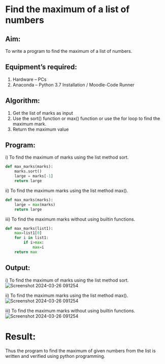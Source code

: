 # Find the maximum of a list of numbers
## Aim:
To write a program to find the maximum of a list of numbers.
## Equipment’s required:
1.	Hardware – PCs
2.	Anaconda – Python 3.7 Installation / Moodle-Code Runner
## Algorithm:
1.	Get the list of marks as input
2.	Use the sort() function or max() function or use the for loop to find the maximum mark.
3.	Return the maximum value
## Program:

i) To find the maximum of marks using the list method sort.
```Python
def max_marks(marks):
    marks.sort()
    large = marks[-1]
    return large


```

ii)	To find the maximum marks using the list method max().
```Python
def max_marks(marks):
    large = max(marks)
    return large


```

iii) To find the maximum marks without using builtin functions.
```Python
def max_marks(list1):
    max=list1[0]
    for i in list1:
        if i>max:
            max=i
    return max


```



## Output:
i) To find the maximum of marks using the list method sort.
![Screenshot 2024-03-26 091254](https://github.com/GUGHAN-3001/FindMaximum/assets/150009432/f5ea829a-aae1-466c-a40f-1ae43b7179b6)

ii) To find the maximum marks using the list method max().
![Screenshot 2024-03-26 091254](https://github.com/GUGHAN-3001/FindMaximum/assets/150009432/0490b3ac-a0b8-4e14-ab8f-d199b6c0addb)

iii) To find the maximum marks without using builtin functions.
![Screenshot 2024-03-26 091254](https://github.com/GUGHAN-3001/FindMaximum/assets/150009432/4fb823e2-ba61-4e44-bb68-be4c484981b4)

# Result:
Thus the program to find the maximum of given numbers from the list is written and verified using python programming.

